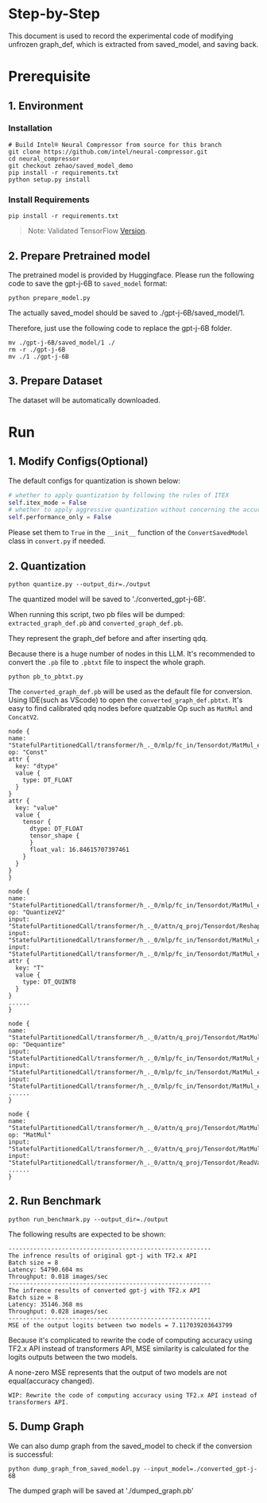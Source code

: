 Step-by-Step
============

This document is used to record the experimental code of modifying unfrozen graph_def, which is extracted from saved_model, and saving back.


# Prerequisite

## 1. Environment

### Installation
```shell
# Build Intel® Neural Compressor from source for this branch
git clone https://github.com/intel/neural-compressor.git
cd neural_compressor
git checkout zehao/saved_model_demo
pip install -r requirements.txt 
python setup.py install
```

### Install Requirements
```shell
pip install -r requirements.txt
```
> Note: Validated TensorFlow [Version](/docs/source/installation_guide.md#validated-software-environment).

## 2. Prepare Pretrained model

The pretrained model is provided by Huggingface. Please run the following code to save the gpt-j-6B to ```saved_model``` format: 
 ```
python prepare_model.py
 ```
The actually saved_model should be saved to ./gpt-j-6B/saved_model/1.

Therefore, just use the following code to replace the gpt-j-6B folder.
 ```
mv ./gpt-j-6B/saved_model/1 ./
rm -r ./gpt-j-6B
mv ./1 ./gpt-j-6B
 ```

## 3. Prepare Dataset
The dataset will be automatically downloaded.

# Run

## 1. Modify Configs(Optional)
The default configs for quantization is shown below:
  ```python
  # whether to apply quantization by following the rules of ITEX
  self.itex_mode = False
  # whether to apply aggressive quantization without concerning the accuracy
  self.performance_only = False
  ```
Please set them to ```True``` in the ```__init__``` function of the ```ConvertSavedModel``` class in ```convert.py``` if needed.

## 2. Quantization
  ```shell
  python quantize.py --output_dir=./output
  ```
The quantized model will be saved to './converted_gpt-j-6B'.

When running this script, two pb files will be dumped: ```extracted_graph_def.pb``` and ```converted_graph_def.pb```. 

They represent the graph_def before and after inserting qdq.

Because there is a huge number of nodes in this LLM. It's recommended to convert the ```.pb``` file to ```.pbtxt``` file to inspect the whole graph.

  ```shell
  python pb_to_pbtxt.py
  ```

The ```converted_graph_def.pb``` will be used as the default file for conversion.
Using IDE(such as VScode) to open the ```converted_graph_def.pbtxt```. It's easy to find calibrated qdq nodes before quatzable Op such as ```MatMul``` and ```ConcatV2```.

  ```
node {
  name: "StatefulPartitionedCall/transformer/h_._0/mlp/fc_in/Tensordot/MatMul_eightbit_max_StatefulPartitionedCall/transformer/h_._0/attn/q_proj/Tensordot/Reshape/frozen_max_only"
  op: "Const"
  attr {
    key: "dtype"
    value {
      type: DT_FLOAT
    }
  }
  attr {
    key: "value"
    value {
      tensor {
        dtype: DT_FLOAT
        tensor_shape {
        }
        float_val: 16.84615707397461
      }
    }
  }
}

node {
  name: "StatefulPartitionedCall/transformer/h_._0/mlp/fc_in/Tensordot/MatMul_eightbit_quantize_StatefulPartitionedCall/transformer/h_._0/attn/q_proj/Tensordot/Reshape"
  op: "QuantizeV2"
  input: "StatefulPartitionedCall/transformer/h_._0/attn/q_proj/Tensordot/Reshape"
  input: "StatefulPartitionedCall/transformer/h_._0/mlp/fc_in/Tensordot/MatMul_eightbit_min_StatefulPartitionedCall/transformer/h_._0/attn/q_proj/Tensordot/Reshape/frozen_min_only"
  input: "StatefulPartitionedCall/transformer/h_._0/mlp/fc_in/Tensordot/MatMul_eightbit_max_StatefulPartitionedCall/transformer/h_._0/attn/q_proj/Tensordot/Reshape/frozen_max_only"
  attr {
    key: "T"
    value {
      type: DT_QUINT8
    }
  }
  ......
}

node {
  name: "StatefulPartitionedCall/transformer/h_._0/attn/q_proj/Tensordot/MatMul_dequantize"
  op: "Dequantize"
  input: "StatefulPartitionedCall/transformer/h_._0/mlp/fc_in/Tensordot/MatMul_eightbit_quantize_StatefulPartitionedCall/transformer/h_._0/attn/q_proj/Tensordot/Reshape"
  input: "StatefulPartitionedCall/transformer/h_._0/mlp/fc_in/Tensordot/MatMul_eightbit_quantize_StatefulPartitionedCall/transformer/h_._0/attn/q_proj/Tensordot/Reshape:1"
  input: "StatefulPartitionedCall/transformer/h_._0/mlp/fc_in/Tensordot/MatMul_eightbit_quantize_StatefulPartitionedCall/transformer/h_._0/attn/q_proj/Tensordot/Reshape:2"
  ......
}

node {
  name: "StatefulPartitionedCall/transformer/h_._0/attn/q_proj/Tensordot/MatMul"
  op: "MatMul"
  input: "StatefulPartitionedCall/transformer/h_._0/attn/q_proj/Tensordot/MatMul_dequantize"
  input: "StatefulPartitionedCall/transformer/h_._0/attn/q_proj/Tensordot/ReadVariableOp__dequant"
  ......
}
  ```

## 2. Run Benchmark 
  ```shell
  python run_benchmark.py --output_dir=./output
  ```

The following results are expected to be shown:
```shell
---------------------------------------------------------
The infrence results of original gpt-j with TF2.x API
Batch size = 8
Latency: 54790.604 ms
Throughput: 0.018 images/sec
---------------------------------------------------------
The infrence results of converted gpt-j with TF2.x API
Batch size = 8
Latency: 35146.368 ms
Throughput: 0.028 images/sec
---------------------------------------------------------
MSE of the output logits between two models = 7.117039203643799

```

Because it's complicated to rewrite the code of computing accuracy using TF2.x API instead of transformers API, MSE similarity is calculated for the logits outputs between the two models.

A none-zero MSE represents that the output of two models are not equal(accuracy changed).

```
WIP: Rewrite the code of computing accuracy using TF2.x API instead of transformers API.
```

## 5. Dump Graph
We can also dump graph from the saved_model to check if the conversion is successful:

  ```shell
  python dump_graph_from_saved_model.py --input_model=./converted_gpt-j-6B
  ```

The dumped graph will be saved at './dumped_graph.pb'